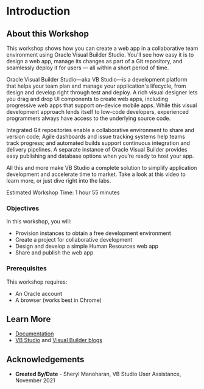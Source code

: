 # Introduction

## About this Workshop

This workshop shows how you can create a web app in a collaborative team environment using Oracle Visual Builder Studio. You'll see how easy it is to design a web app, manage its changes as part of a Git repository, and seamlessly deploy it for users — all within a short period of time.

Oracle Visual Builder Studio—aka VB Studio—is a development platform that helps your team plan and manage your application's lifecycle, from design and develop right through test and deploy. A rich visual designer lets you drag and drop UI components to create web apps, including progressive web apps that support on-device mobile apps. While this visual development approach lends itself to low-code developers, experienced programmers always have access to the underlying source code.

Integrated Git repositories enable a collaborative environment to share and version code; Agile dashboards and issue tracking systems help teams track progress; and automated builds support continuous integration and delivery pipelines. A separate instance of Oracle Visual Builder provides easy publishing and database options when you’re ready to host your app.

All this and more make VB Studio a complete solution to simplify application development and accelerate time to market. Take a look at this video to learn more, or just dive right into the labs.
  [](youtube:pMmrNIypI7c)

Estimated Workshop Time: 1 hour 55 minutes

### Objectives

In this workshop, you will:
* Provision instances to obtain a free development environment
* Create a project for collaborative development
* Design and develop a simple Human Resources web app
* Share and publish the web app

### Prerequisites
This workshop requires:
* An Oracle account
* A browser (works best in Chrome)

## Learn More

* [Documentation](https://docs.oracle.com/en/cloud/paas/visual-builder/index.html)
* [VB Studio](https://blogs.oracle.com/vbcs/category/vbc-visual-builder-studio) and [Visual Builder blogs](https://blogs.oracle.com/vbcs/)

## Acknowledgements
* **Created By/Date** - Sheryl Manoharan, VB Studio User Assistance, November 2021
<!--* **Last Updated By** - October 2021 --!>
